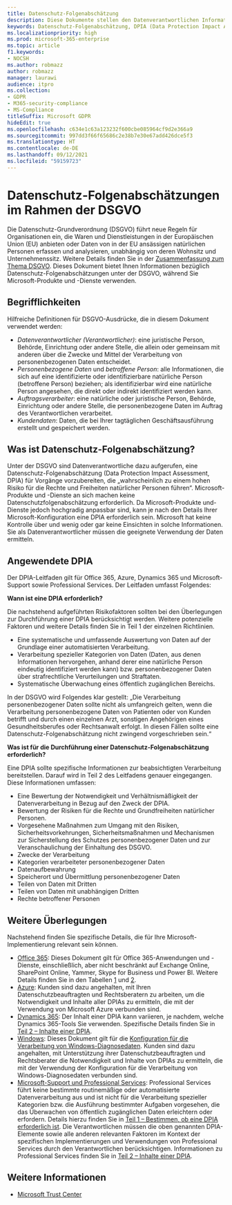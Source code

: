 ```yaml
---
title: Datenschutz-Folgenabschätzung
description: Diese Dokumente stellen den Datenverantwortlichen Informationen bereit, die ihnen helfen, zu bestimmen, ob eine Datenschutz-Folgeabschätzung erforderlich ist, und wenn ja, welche Informationen sie enthalten soll.
keywords: Datenschutz-Folgenabschätzung, DPIA (Data Protection Impact Assessment), Dynamics 365, Microsoft Professional Services, Microsoft 365, Microsoft 365-Dokumentation, DSGVO
ms.localizationpriority: high
ms.prod: microsoft-365-enterprise
ms.topic: article
f1.keywords:
- NOCSH
ms.author: robmazz
author: robmazz
manager: laurawi
audience: itpro
ms.collection:
- GDPR
- M365-security-compliance
- MS-Compliance
titleSuffix: Microsoft GDPR
hideEdit: true
ms.openlocfilehash: c634e1c63a123232f600cbe085964cf9d2e366a9
ms.sourcegitcommit: 997dd3f66f65686c2e38b7e30e67add426dce5f3
ms.translationtype: HT
ms.contentlocale: de-DE
ms.lasthandoff: 09/12/2021
ms.locfileid: "59159723"
---
```

# <a name="data-protection-impact-assessment-for-the-gdpr"></a>Datenschutz-Folgenabschätzungen im Rahmen der DSGVO

Die Datenschutz-Grundverordnung (DSGVO) führt neue Regeln für Organisationen ein, die Waren und Dienstleistungen in der Europäischen Union (EU) anbieten oder Daten von in der EU ansässigen natürlichen Personen erfassen und analysieren, unabhängig von deren Wohnsitz und Unternehmenssitz. Weitere Details finden Sie in der [Zusammenfassung zum Thema DSGVO](gdpr.md). Dieses Dokument bietet Ihnen Informationen bezüglich Datenschutz-Folgenabschätzungen unter der DSGVO, während Sie Microsoft-Produkte und -Dienste verwenden.

## <a name="terminology"></a>Begrifflichkeiten

Hilfreiche Definitionen für DSGVO-Ausdrücke, die in diesem Dokument verwendet werden:

- *Datenverantwortlicher (Verantwortlicher)*: eine juristische Person, Behörde, Einrichtung oder andere Stelle, die allein oder gemeinsam mit anderen über die Zwecke und Mittel der Verarbeitung von personenbezogenen Daten entscheidet.  
- *Personenbezogene Daten* und *betroffene Person*: alle Informationen, die sich auf eine identifizierte oder identifizierbare natürliche Person (betroffene Person) beziehen; als identifizierbar wird eine natürliche Person angesehen, die direkt oder indirekt identifiziert werden kann.  
- *Auftragsverarbeiter*: eine natürliche oder juristische Person, Behörde, Einrichtung oder andere Stelle, die personenbezogene Daten im Auftrag des Verantwortlichen verarbeitet.  
- *Kundendaten*: Daten, die bei Ihrer tagtäglichen Geschäftsausführung erstellt und gespeichert werden.

## <a name="what-is-a-dpia"></a>Was ist Datenschutz-Folgenabschätzung?

Unter der DSGVO sind Datenverantwortliche dazu aufgerufen, eine Datenschutz-Folgenabschätzung (Data Protection Impact Assessment, DPIA) für Vorgänge vorzubereiten, die „wahrscheinlich zu einem hohen Risiko für die Rechte und Freiheiten natürlicher Personen führen“. Microsoft-Produkte und -Dienste an sich machen keine Datenschutzfolgenabschätzung erforderlich. Da Microsoft-Produkte und-Dienste jedoch hochgradig anpassbar sind, kann je nach den Details Ihrer Microsoft-Konfiguration eine DPIA erforderlich sein. Microsoft hat keine Kontrolle über und wenig oder gar keine Einsichten in solche Informationen. Sie als Datenverantwortlicher müssen die geeignete Verwendung der Daten ermitteln.

## <a name="dpia-in-action"></a>Angewendete DPIA

Der DPIA-Leitfaden gilt für Office 365, Azure, Dynamics 365 und Microsoft-Support sowie Professional Services. Der Leitfaden umfasst Folgendes:

**Wann ist eine DPIA erforderlich?**

Die nachstehend aufgeführten Risikofaktoren sollten bei den Überlegungen zur Durchführung einer DPIA berücksichtigt werden. Weitere potenzielle Faktoren und weitere Details finden Sie in Teil 1 der einzelnen Richtlinien.  

- Eine systematische und umfassende Auswertung von Daten auf der Grundlage einer automatisierten Verarbeitung.  
- Verarbeitung spezieller Kategorien von Daten (Daten, aus denen Informationen hervorgehen, anhand derer eine natürliche Person eindeutig identifiziert werden kann) bzw. personenbezogener Daten über strafrechtliche Verurteilungen und Straftaten.
- Systematische Überwachung eines öffentlich zugänglichen Bereichs.

In der DSGVO wird Folgendes klar gestellt: „Die Verarbeitung personenbezogener Daten sollte nicht als umfangreich gelten, wenn die Verarbeitung personenbezogene Daten von Patienten oder von Kunden betrifft und durch einen einzelnen Arzt, sonstigen Angehörigen eines Gesundheitsberufes oder Rechtsanwalt erfolgt. In diesen Fällen sollte eine Datenschutz-Folgenabschätzung nicht zwingend vorgeschrieben sein.“

**Was ist für die Durchführung einer Datenschutz-Folgenabschätzung erforderlich?**

Eine DPIA sollte spezifische Informationen zur beabsichtigten Verarbeitung bereitstellen. Darauf wird in Teil 2 des Leitfadens genauer eingegangen. Diese Informationen umfassen:

- Eine Bewertung der Notwendigkeit und Verhältnismäßigkeit der Datenverarbeitung in Bezug auf den Zweck der DPIA.  
- Bewertung der Risiken für die Rechte und Grundfreiheiten natürlicher Personen.
- Vorgesehene Maßnahmen zum Umgang mit den Risiken, Sicherheitsvorkehrungen, Sicherheitsmaßnahmen und Mechanismen zur Sicherstellung des Schutzes personenbezogener Daten und zur Veranschaulichung der Einhaltung des DSGVO.
- Zwecke der Verarbeitung  
- Kategorien verarbeiteter personenbezogener Daten  
- Datenaufbewahrung  
- Speicherort und Übermittlung personenbezogener Daten  
- Teilen von Daten mit Dritten  
- Teilen von Daten mit unabhängigen Dritten  
- Rechte betroffener Personen

## <a name="additional-considerations"></a>Weitere Überlegungen

Nachstehend finden Sie spezifische Details, die für Ihre Microsoft-Implementierung relevant sein können.

- [Office 365](gdpr-dpia-office365.md): Dieses Dokument gilt für Office 365-Anwendungen und -Dienste, einschließlich, aber nicht beschränkt auf Exchange Online, SharePoint Online, Yammer, Skype for Business und Power BI. Weitere Details finden Sie in den Tabellen [1](/microsoft-365/compliance/gdpr-dpia-office365#part-1--determining-whether-a-dpia-is-needed) und [2](/microsoft-365/compliance/gdpr-dpia-office365#part-2--contents-of-a-dpia).  
- [Azure](gdpr-dpia-azure.md): Kunden sind dazu angehalten, mit Ihren Datenschutzbeauftragten und Rechtsberatern zu arbeiten, um die Notwendigkeit und Inhalte aller DPIAs zu ermitteln, die mit der Verwendung von Microsoft Azure verbunden sind.  
- [Dynamics 365](gdpr-dpia-dynamics.md): Der Inhalt einer DPIA kann variieren, je nachdem, welche Dynamics 365-Tools Sie verwenden. Spezifische Details finden Sie in [Teil 2 – Inhalte einer DPIA](/microsoft-365/compliance/gdpr-dpia-dynamics#part-2--contents-of-a-dpia).
- [Windows](/compliance/regulatory/gdpr-dpia-windows): Dieses Dokument gilt für die [Konfiguration für die Verarbeitung von Windows-Diagnosedaten](/windows/privacy/configure-windows-diagnostic-data-in-your-organization). Kunden sind dazu angehalten, mit Unterstützung ihrer Datenschutzbeauftragten und Rechtsberater die Notwendigkeit und Inhalte von DPIAs zu ermitteln, die mit der Verwendung der Konfiguration für die Verarbeitung von Windows-Diagnosedaten verbunden sind.
- [Microsoft-Support und Professional Services](gdpr-dpia-prof-services.md): Professional Services führt keine bestimmte routinemäßige oder automatisierte Datenverarbeitung aus und ist nicht für die Verarbeitung spezieller Kategorien bzw. die Ausführung bestimmter Aufgaben vorgesehen, die das Überwachen von öffentlich zugänglichen Daten erleichtern oder erfordern. Details hierzu finden Sie in [Teil 1 – Bestimmen, ob eine DPIA erforderlich ist](/microsoft-365/compliance/gdpr-dpia-prof-services#part-1--determining-whether-a-dpia-is-needed). Die Verantwortlichen müssen die oben genannten DPIA-Elemente sowie alle anderen relevanten Faktoren im Kontext der spezifischen Implementierungen und Verwendungen von Professional Services durch den Verantwortlichen berücksichtigen. Informationen zu Professional Services finden Sie in [Teil 2 – Inhalte einer DPIA](/microsoft-365/compliance/gdpr-dpia-prof-services#part-2--contents-of-a-dpia).

## <a name="learn-more"></a>Weitere Informationen

- [Microsoft Trust Center](https://www.microsoft.com/trust-center/privacy/gdpr-overview)
